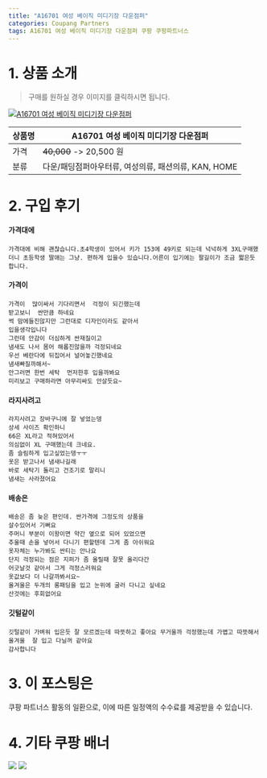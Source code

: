 ```yaml
---
title: "A16701 여성 베이직 미디기장 다운점퍼"
categories: Coupang Partners
tags: A16701 여성 베이직 미디기장 다운점퍼 쿠팡 쿠팡파트너스
---
```

# 1. 상품 소개
> 구매를 원하실 경우 이미지를 클릭하시면 됩니다.

[![A16701 여성 베이직 미디기장 다운점퍼](https://static.coupangcdn.com/image/affiliate/banner/ec28c262cf63b244f9449f21cc214bae@2x.jpg)](https://coupa.ng/bOYcAe)

상품명 | A16701 여성 베이직 미디기장 다운점퍼
-------|-------
가격 | ~~40,000~~ -> 20,500 원
분류 | 다운/패딩점퍼아우터류, 여성의류, 패션의류, KAN, HOME

# 2. 구입 후기

####    가격대에
    가격대에 비해 괜찮습니다.초4학생이 있어서 키가 153에 49키로 되는데 넉넉하게 3XL구매했더니 초등학생 딸애는 그냥. 편하게 입을수 있습니다.어른이 입기에는 팔길이가 조금 짧은듯 합니다.

####    가격이
    가격이  많이싸서 기다리면서  걱정이 되긴했는데
    받고보니  싼만큼 하네요
    썩 맘에들진않지만 그런대로 디자인이라도 같아서
    입을생각입니다
    그런데 안감이 더심하게 싼재질이고
    냄새도 나서 몸어 해롭진않을까 걱정되네요
    우선 베란다에 뒤집어서 널어놓긴했네요
    냄새빠질까해서~
    안그러면 한번 세탁  먼저한후 입을까봐요
    미리보고 구매하라면 아무리싸도 안살듯요~

####    라지사려고
    라지사려고 장바구니에 잘 넣었는뎅
    상세 사이즈 확인하니 
    66은 XL라고 적혀있어서
    의심없이 XL 구매했는데 크네요.
    좀 슬림하게 입고싶었는뎅ㅜㅜ
    옷은 받고나서 냄새나길래
    바로 세탁기 돌리고 건조기로 말리니 
    냄새는 사라졌어요

####    배송은
    배송은 좀 늦은 편인데. 싼가격에 그정도의 상품을
    살수있어서 기뻐요
    주머니 부분이 이왕이면 약간 옆으로 되어 있었으면
    추울때 손을 넣어서 다니기 편할텐데 그게 좀 아쉬워요
    옷자체는 누가봐도 싼티는 안나요
    단지 걱정되는 점은 지퍼가 좀 올릴때 잘못 올리다간
    어긋날것 같아서 그게 걱정스러워요
    옷값보다 더 나갈까봐서요~
    올겨울은 두개의 롱패딩을 입고 눈위에 굴러 다니고 싶네요
    산것에는 후회없어요

####    깃털같이
    깃털같이 가벼워 입은듯 잘 모르겠는데 따뜻하고 좋아요 무거울까 걱정했는데 가볍고 따뜻해서 올겨울  잘 입고 다닐꺼 같아요 
    감사합니다

# 3. 이 포스팅은
쿠팡 파트너스 활동의 일환으로, 이에 따른 일정액의 수수료를 제공받을 수 있습니다.

# 4. 기타 쿠팡 배너
[![](https://ads-partners.coupang.com/banners/404218?subId=&traceId=V0-301-bae0f72e5e59e45f-I404218&w=728&h=90)](https://coupa.ng/bOXH5d)
[![](https://ads-partners.coupang.com/banners/404240?subId=&traceId=V0-301-371ae01f4226dec2-I404240&w=728&h=90)](https://coupa.ng/bOXIeg)


